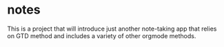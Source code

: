 # notes

This is a project that will introduce just another note-taking app that relies on GTD method and includes a variety of other orgmode methods.
